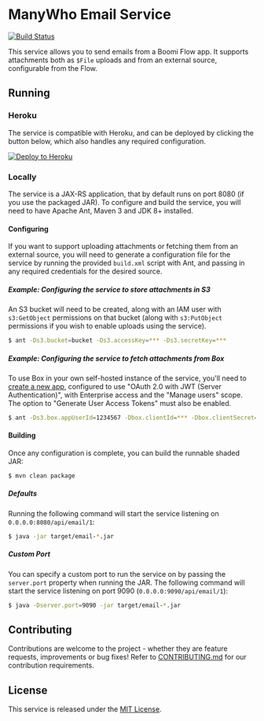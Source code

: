 ManyWho Email Service
=====================

[![Build Status](https://travis-ci.org/manywho/service-email.svg)](https://travis-ci.org/manywho/service-email)

This service allows you to send emails from a Boomi Flow app. It supports attachments both as `$File` uploads and from an 
external source, configurable from the Flow.

## Running

### Heroku

The service is compatible with Heroku, and can be deployed by clicking the button below, which also handles any 
required configuration.

[![Deploy to Heroku](https://www.herokucdn.com/deploy/button.svg)](https://heroku.com/deploy?template=https://github.com/manywho/service-email/tree/develop)

### Locally

The service is a JAX-RS application, that by default runs on port 8080 (if you use the packaged JAR). To configure and 
build the service, you will need to have Apache Ant, Maven 3 and JDK 8+ installed.

#### Configuring

If you want to support uploading attachments or fetching them from an external source, you will need to generate a 
configuration file for the service by running the provided `build.xml` script with Ant, and passing in any required
credentials for the desired source.

##### Example: Configuring the service to store attachments in S3

An S3 bucket will need to be created, along with an IAM user with `s3:GetObject` permissions on that bucket (along 
with `s3:PutObject` permissions if you wish to enable uploads using the service).

```bash
$ ant -Ds3.bucket=bucket -Ds3.accessKey=*** -Ds3.secretKey=***
```

##### Example: Configuring the service to fetch attachments from Box

To use Box in your own self-hosted instance of the service, you'll need to [create a new app](https://app.box.com/developers/console),
configured to use "OAuth 2.0 with JWT (Server Authentication)", with Enterprise access and the "Manage users" scope. The 
option to "Generate User Access Tokens" must also be enabled.

```bash
$ ant -Ds3.box.appUserId=1234567 -Dbox.clientId=*** -Dbox.clientSecret=*** -Dbox.publicKeyId=a1b2c3d4 -Dbox.privateKey=*** -Dbox.privateKeyPassword=***
```

#### Building

Once any configuration is complete, you can build the runnable shaded JAR:

```bash
$ mvn clean package
```

##### Defaults

Running the following command will start the service listening on `0.0.0.0:8080/api/email/1`:

```bash
$ java -jar target/email-*.jar
```

##### Custom Port

You can specify a custom port to run the service on by passing the `server.port` property when running the JAR. The
following command will start the service listening on port 9090 (`0.0.0.0:9090/api/email/1`):

```bash
$ java -Dserver.port=9090 -jar target/email-*.jar
```

## Contributing

Contributions are welcome to the project - whether they are feature requests, improvements or bug fixes! Refer to 
[CONTRIBUTING.md](CONTRIBUTING.md) for our contribution requirements.

## License

This service is released under the [MIT License](http://opensource.org/licenses/mit-license.php).
